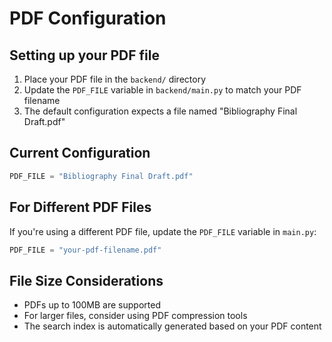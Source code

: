 # PDF Configuration

## Setting up your PDF file

1. Place your PDF file in the `backend/` directory
2. Update the `PDF_FILE` variable in `backend/main.py` to match your PDF filename
3. The default configuration expects a file named "Bibliography Final Draft.pdf"

## Current Configuration

```python
PDF_FILE = "Bibliography Final Draft.pdf"
```

## For Different PDF Files

If you're using a different PDF file, update the `PDF_FILE` variable in `main.py`:

```python
PDF_FILE = "your-pdf-filename.pdf"
```

## File Size Considerations

- PDFs up to 100MB are supported
- For larger files, consider using PDF compression tools
- The search index is automatically generated based on your PDF content
